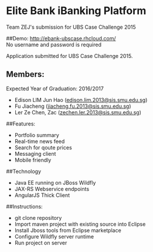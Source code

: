 # Elite Bank iBanking Platform
Team ZEJ's submission for UBS Case Challenge 2015

##Demo: 
http://ebank-ubscase.rhcloud.com/ <br>
No username and password is required

Application submitted for UBS Case Challenge 2015. 

## Members:
Expected Year of Graduation: 2016/2017
* Edison LIM Jun Hao (edison.lim.2013@sis.smu.edu.sg)
* Fu Jiacheng (jiacheng.fu.2013@sis.smu.edu.sg)
* Ler Ze Chen, Zac (zechen.ler.2013@sis.smu.edu.sg)

##Features:
* Portfolio summary
* Real-time news feed
* Search for qoute prices
* Messaging client
* Mobile friendly

##Technology
* Java EE running on JBoss Wildfly
* JAX-RS Webservice endpoints
* AngularJS Thick Client

##Instructions:
* git clone repository
* Import maven project with existing source into Eclipse
* Install Jboss tools from Eclipse marketplace
* Configure Wildfly server runtime
* Run project on server
